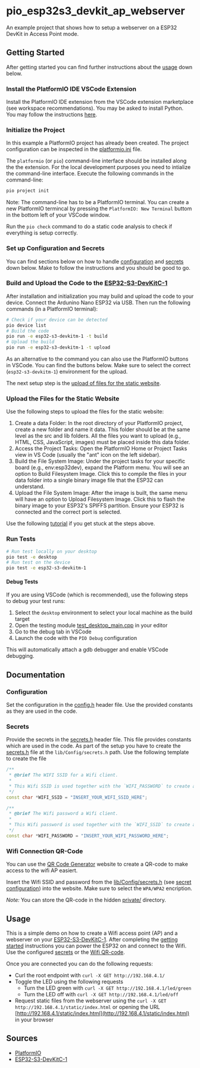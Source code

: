 # pio_esp32s3_devkit_ap_webserver

An example project that shows how to setup a webserver on a ESP32 DevKit in Access Point mode.

## Getting Started

After getting started you can find further instructions about the [usage](#usage) down below.

### Install the PlatformIO IDE VSCode Extension

Install the PlatformIO IDE extension from the VSCode extension marketplace (see workspace recommendations). You may be asked to install Python. You may follow the instructions [here](https://docs.platformio.org/en/latest/faq/install-python.html).

### Initialize the Project

In this example a PlatformIO project has already been created. The project configuration can be inspected in the [platformio.ini](./platformio.ini) file.

The `platformio` (or `pio`) command-line interface should be installed along the the extension. For the local development purposes you need to intialize the command-line interface. Execute the following commands in the command-line:

```bash
pio project init
```

Note: The command-line has to be a PlatformIO terminal. You can create a new PlatformIO termincal by pressing the `PlatformIO: New Terminal` buttom in the bottom left of your VSCode window.

Run the `pio check` command to do a static code analysis to check if everything is setup correctly.

### Set up Configuration and Secrets

You can find sections below on how to handle [configuration](#configuration) and [secrets](#secrets) down below. Make to follow the instructions and you should be good to go.

### Build and Upload the Code to the [ESP32-S3-DevKitC-1]

After installation and initialization you may build and upload the code to your device. Connect the Ardunino Nano ESP32 via USB. Then run the following commands (in a PlatformIO terminal):

```bash
# Check if your device can be detected
pio device list
# Build the code
pio run -e esp32-s3-devkitm-1 -t build
# Upload the build
pio run -e esp32-s3-devkitm-1 -t upload
```

As an alternative to the command you can also use the PlatformIO buttons in VSCode. You can find the buttons below. Make sure to select the correct (`esp32-s3-devkitm-1`) environment for the upload.

The next setup step is the [upload of files for the static website](#upload-the-files-for-the-static-website).

### Upload the Files for the Static Website

Use the following steps to upload the files for the static website:

1. Create a data Folder: In the root directory of your PlatformIO project, create a new folder and name it data. This folder should be at the same level as the src and lib folders. All the files you want to upload (e.g., HTML, CSS, JavaScript, images) must be placed inside this data folder.
2. Access the Project Tasks: Open the PlatformIO Home or Project Tasks view in VS Code (usually the "ant" icon on the left sidebar).
3. Build the File System Image: Under the project tasks for your specific board (e.g., env:esp32dev), expand the Platform menu. You will see an option to Build Filesystem Image. Click this to compile the files in your data folder into a single binary image file that the ESP32 can understand.
4. Upload the File System Image: After the image is built, the same menu will have an option to Upload Filesystem Image. Click this to flash the binary image to your ESP32's SPIFFS partition. Ensure your ESP32 is connected and the correct port is selected.

Use the following [tutorial](https://microcontrollerslab.com/upload-files-esp32-spiffs-vs-code-platformio-ide/#:~:text=After%20you%20have%20created%20your,that%20click%20Upload%20Filesystem%20Image.) if you get stuck at the steps above.

### Run Tests

```bash
# Run test locally on your desktop
pio test -e desktop
# Run test on the device
pio test -e esp32-s3-devkitm-1
```

#### Debug Tests

If you are using VSCode (which is recommended), use the following steps to debug your test runs:

1. Select the `desktop` environment to select your local machine as the build target
2. Open the testing module [test_desktop_main.cpp](test/test_desktop/test_desktop_main.cpp) in your editor
3. Go to the debug tab in VSCode
4. Launch the code with the `PIO Debug` configuration

This will automatically attach a gdb debugger and enable VSCode debugging.

## Documentation

### Configuration

Set the configuration in the [config.h](lib/Config/config.h) header file. Use the provided constants as they are used in the code.

### Secrets

Provide the secrets in the [secrets.h](lib/Config/secrets.h) header file. This file provides constants which are used in the code. As part of the setup you have to create the [secrets.h](lib/Config/secrets.h) file at the `lib/Config/secrets.h` path. Use the following template to create the file

```cpp
/**
 * @brief The WIFI SSID for a Wifi client.
 *
 * This Wifi SSID is used together with the `WIFI_PASSWORD` to create a Wifi access point (AP).
 */
const char *WIFI_SSID = "INSERT_YOUR_WIFI_SSID_HERE";

/**
 * @brief The Wifi password a Wifi client.
 *
 * This Wifi password is used together with the `WIFI_SSID` to create a Wifi access point (AP).
 */
const char *WIFI_PASSWORD = "INSERT_YOUR_WIFI_PASSWORD_HERE";
```

### Wifi Connection QR-Code

You can use the [QR Code Generator](https://www.qrcode-generator.de/solutions/wifi-qr-code/) website to create a QR-code to make access to the wifi AP easiert.

Insert the Wifi SSID and password from the [lib/Config/secrets.h](lib/Config/secrets.h) (see [secret configuration](#secrets)) into the website. Make sure to select the `WPA/WPA2` encription.

*Note:* You can store the QR-code in the hidden [private/](private/) directory.

## Usage

This is a simple demo on how to create a Wifi access point (AP) and a webserver on your [ESP32-S3-DevKitC-1]. After completing the [getting started](#getting-started) instructions you can power the ESP32 on and connect to the Wifi. Use the configured [secrets](#secrets) or the [Wifi QR-code](#wifi-connection-qr-code).

Once you are connected you can do the following requests:

- Curl the root endpoint with `curl -X GET http://192.168.4.1/`
- Toggle the LED using the following requests
    - Turn the LED green with `curl -X GET http://192.168.4.1/led/green`
    - Turn the LED off with `curl -X GET http://192.168.4.1/led/off`
- Request static files from the webserver using the `curl -X GET http://192.168.4.1/static/index.html` or opening the URL [http://192.168.4.1/static/index.html](http://192.168.4.1/static/index.html) in your browser


## Sources

- [PlatformIO]
- [ESP32-S3-DevKitC-1]

[PlatformIO]: https://platformio.org/
[ESP32-S3-DevKitC-1]: https://docs.espressif.com/projects/esp-dev-kits/en/latest/esp32s3/esp32-s3-devkitc-1/user_guide_v1.1.html#hardware-reference
